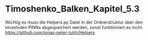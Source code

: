 # Timoshenko_Balken_Kapitel_5.3
Wichtig es muss die Helpers.py Datei in der Ordnerstruktur über den einzelnden PINNs abgespeichert werden, sonst funktioniert es nicht. 
https://github.com/jonas-peter-tuhh/Helpers
